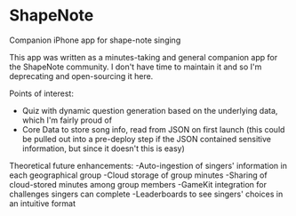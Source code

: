 # ShapeNote
Companion iPhone app for shape-note singing

This app was written as a minutes-taking and general companion app for the ShapeNote community. I don't have time to maintain it and so I'm deprecating and open-sourcing it here.

Points of interest:
- Quiz with dynamic question generation based on the underlying data, which I'm fairly proud of
- Core Data to store song info, read from JSON on first launch (this could be pulled out into a pre-deploy step if the JSON contained sensitive information, but since it doesn't this is easy)

Theoretical future enhancements:
-Auto-ingestion of singers' information in each geographical group
-Cloud storage of group minutes
-Sharing of cloud-stored minutes among group members
-GameKit integration for challenges singers can complete
-Leaderboards to see singers' choices in an intuitive format

